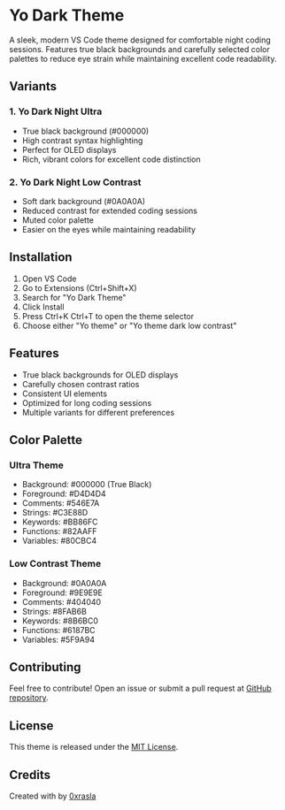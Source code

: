 # Yo Dark Theme

A sleek, modern VS Code theme designed for comfortable night coding sessions. Features true black backgrounds and carefully selected color palettes to reduce eye strain while maintaining excellent code readability.

## Variants

### 1. Yo Dark Night Ultra

- True black background (#000000)
- High contrast syntax highlighting
- Perfect for OLED displays
- Rich, vibrant colors for excellent code distinction

### 2. Yo Dark Night Low Contrast

- Soft dark background (#0A0A0A)
- Reduced contrast for extended coding sessions
- Muted color palette
- Easier on the eyes while maintaining readability

## Installation

1. Open VS Code
2. Go to Extensions (Ctrl+Shift+X)
3. Search for "Yo Dark Theme"
4. Click Install
5. Press Ctrl+K Ctrl+T to open the theme selector
6. Choose either "Yo theme" or "Yo theme dark low contrast"

## Features

- True black backgrounds for OLED displays
- Carefully chosen contrast ratios
- Consistent UI elements
- Optimized for long coding sessions
- Multiple variants for different preferences

## Color Palette

### Ultra Theme

- Background: #000000 (True Black)
- Foreground: #D4D4D4
- Comments: #546E7A
- Strings: #C3E88D
- Keywords: #BB86FC
- Functions: #82AAFF
- Variables: #80CBC4

### Low Contrast Theme

- Background: #0A0A0A
- Foreground: #9E9E9E
- Comments: #404040
- Strings: #8FAB6B
- Keywords: #8B6BC0
- Functions: #6187BC
- Variables: #5F9A94

## Contributing

Feel free to contribute! Open an issue or submit a pull request at [GitHub repository](https://github.com/0xrasla/yo-dark-theme).

## License

This theme is released under the [MIT License](LICENSE.md).

## Credits

Created with by [0xrasla](https://github.com/0xrasla)
